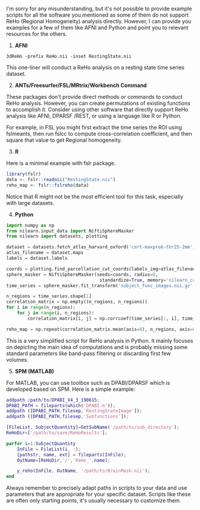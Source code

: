 I'm sorry for any misunderstanding, but it's not possible to provide example scripts for all the software you mentioned as some of them do not support ReHo (Regional Homogeneity) analysis directly. However, I can provide you examples for a few of them like AFNI and Python and point you to relevant resources for the others.

1. **AFNI**
    
```
3dReHo -prefix ReHo.nii -inset RestingState.nii
```

This one-liner will conduct a ReHo analysis on a resting state time series dataset. 


2. **ANTs/Freesurfer/FSL/MRtrix/Workbench Command**

These packages don't provide direct methods or commands to conduct ReHo analysis. However, you can create permutations of existing functions to accomplish it. Consider using other software that directly support ReHo analysis like AFNI, DPARSF /REST, or using a language like R or Python. 

For example, in FSL you might first extract the time series the ROI using fslmeants, then run fslcc to compute cross-correlation coefficient, and then square that value to get Regional homogeneity.
     

3. **R**
    
Here is a minimal example with fslr package.
    
```R
library(fslr)
data <- fslr::readnii("RestingState.nii")
reho_map <- fslr::fslreho(data)
```
Notice that R might not be the most efficient tool for this task, especially with large datasets.

4. **Python**
  
```python
import numpy as np
from nilearn.input_data import NiftiSphereMasker
from nilearn import datasets, plotting

dataset = datasets.fetch_atlas_harvard_oxford('cort-maxprob-thr25-2mm') 
atlas_filename = dataset.maps
labels = dataset.labels

coords = plotting.find_parcellation_cut_coords(labels_img=atlas_filename)
sphere_masker = NiftiSphereMasker(seeds=coords, radius=8,
                                   standardize=True, memory='nilearn_cache', verbose=5)
time_series = sphere_masker.fit_transform('subject_func_images.nii.gz', confounds='subject_confounds.csv')

n_regions = time_series.shape[1]
correlation_matrix = np.empty((n_regions, n_regions))
for i in range(n_regions):
    for j in range(i, n_regions):
        correlation_matrix[i, j] = np.corrcoef(time_series[:, i], time_series[:, j])[0, 1]

reho_map = np.repeat(correlation_matrix.mean(axis=0), n_regions, axis=0).reshape(correlation_matrix.shape)
```

This is a very simplified script for ReHo analysis in Python. It mainly focuses on depicting the main idea of computations and is probably missing some standard parameters like band-pass filtering or discarding first few volumes.


5. **SPM (MATLAB)**

For MATLAB, you can use toolbox such as DPABI/DPARSF which is developed based on SPM. Here is a simple example:

```matlab
addpath /path/to/DPABI_V4_3_190615;
DPABI_PATH = fileparts(which('DPABI.m'));
addpath ([DPABI_PATH,filesep,'RestingStateImage']);
addpath ([DPABI_PATH,filesep,'Subfunctions']);

[FileList, SubjectQuantity]=GetSubName('/path/to/sub_directory');
ReHoDir=['/path/to/save/ReHoResults'];

parfor i=1:SubjectQuantity
    InFile = FileList(i, :);
    [pathstr, name, ext] = fileparts(InFile); 
    OutName=[ReHoDir,'/','ReHo_',name];

    y_reho(InFile, OutName, '/path/to/BrainMask.nii');
end
```

Always remember to precisely adapt paths in scripts to your data and use parameters that are appropriate for your specific dataset. Scripts like these are often only starting points, it's usually necessary to customize them.